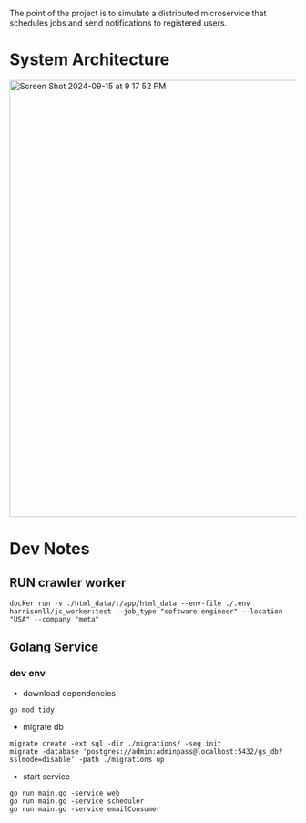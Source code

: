 The point of the project is to simulate a distributed microservice that schedules jobs and send notifications to registered users. 


# System Architecture
<img width="767" alt="Screen Shot 2024-09-15 at 9 17 52 PM" src="https://github.com/user-attachments/assets/297e466e-32c6-4af1-8f10-160ebdff634f">


# Dev Notes
## RUN crawler worker
```
docker run -v ./html_data/:/app/html_data --env-file ./.env harrisonll/jc_worker:test --job_type "software engineer" --location "USA" --company "meta"
```

## Golang Service

### dev env
- download dependencies
```
go mod tidy
```

- migrate db
```
migrate create -ext sql -dir ./migrations/ -seq init
migrate -database 'postgres://admin:adminpass@localhost:5432/gs_db?sslmode=disable' -path ./migrations up
```

- start service
```
go run main.go -service web
go run main.go -service scheduler
go run main.go -service emailConsumer
```
